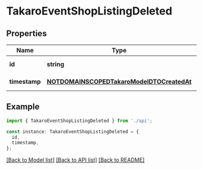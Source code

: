 # TakaroEventShopListingDeleted

## Properties

| Name          | Type                                                                                    | Description | Notes                  |
| ------------- | --------------------------------------------------------------------------------------- | ----------- | ---------------------- |
| **id**        | **string**                                                                              |             | [default to undefined] |
| **timestamp** | [**NOTDOMAINSCOPEDTakaroModelDTOCreatedAt**](NOTDOMAINSCOPEDTakaroModelDTOCreatedAt.md) |             | [default to undefined] |

## Example

```typescript
import { TakaroEventShopListingDeleted } from './api';

const instance: TakaroEventShopListingDeleted = {
  id,
  timestamp,
};
```

[[Back to Model list]](../README.md#documentation-for-models) [[Back to API list]](../README.md#documentation-for-api-endpoints) [[Back to README]](../README.md)
